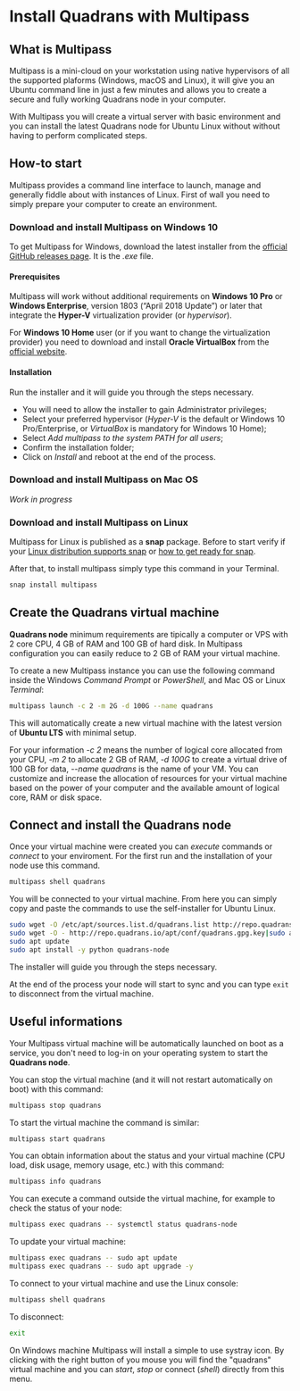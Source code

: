 Install Quadrans with Multipass
===============================

## What is Multipass

Multipass is a mini-cloud on your workstation using native hypervisors of all the supported plaforms (Windows, macOS and Linux), it will give you an Ubuntu command line in just a few minutes and allows you to create a secure and fully working Quadrans node in your computer.

With Multipass you will create a virtual server with basic environment and you can install the latest Quadrans node for Ubuntu Linux without without having to perform complicated steps.

## How-to start

Multipass provides a command line interface to launch, manage and generally fiddle about with instances of Linux. First of wall you need to simply prepare your computer to create an environment.

### Download and install Multipass on Windows 10

To get Multipass for Windows, download the latest installer from the  [official GitHub releases page](https://github.com/CanonicalLtd/multipass/releases/). It is the *.exe* file.

#### Prerequisites

Multipass will work without additional requirements on **Windows 10 Pro** or **Windows Enterprise**, version 1803 (“April 2018 Update”) or later that integrate the **Hyper-V** virtualization provider (or *hypervisor*).

For **Windows 10 Home** user (or if you want to change the virtualization provider) you need to download and install **Oracle VirtualBox** from the [official website](https://www.oracle.com/technetwork/server-storage/virtualbox/downloads/index.html).

#### Installation

Run the installer and it will guide you through the steps necessary. 

* You will need to allow the installer to gain Administrator privileges;
* Select your preferred hypervisor (*Hyper-V* is the default or Windows 10 Pro/Enterprise, or *VirtualBox* is mandatory for Windows 10 Home);
* Select *Add multipass to the system PATH for all users*;
* Confirm the installation folder;
* Click on *Install* and reboot at the end of the process.

### Download and install Multipass on Mac OS

*Work in progress*

### Download and install Multipass on Linux

Multipass for Linux is published as a **snap** package. Before to start verify if your [Linux distribution supports snap](https://docs.snapcraft.io/installing-snapd) or [how to get ready for snap](https://docs.snapcraft.io/installing-snapd).

After that, to install multipass simply type this command in your Terminal.

```bash
snap install multipass
```

## Create the Quadrans virtual machine

**Quadrans node** minimum requirements are tipically a computer or VPS with 2 core CPU, 4 GB of RAM and 100 GB of hard disk. In Multipass configuration you can easily reduce to 2 GB of RAM your virtual machine.

To create a new Multipass instance you can use the following command inside the Windows *Command Prompt* or *PowerShell*, and Mac OS or Linux *Terminal*: 

``` bash
multipass launch -c 2 -m 2G -d 100G --name quadrans
```

This will automatically create a new virtual machine with the latest version of **Ubuntu LTS** with minimal setup. 

For your information *-c 2* means the number of logical core allocated from your CPU, *-m 2* to allocate 2 GB of RAM, *-d 100G* to create a virtual drive of 100 GB for data, *--name quadrans* is the name of your VM. You can customize and increase the allocation of resources for your virtual machine based on the power of your computer and the available amount of logical core, RAM or disk space. 

## Connect and install the Quadrans node

Once your virtual machine were created you can *execute* commands or *connect* to your enviroment. For the first run and the installation of your node use this command.

``` bash
multipass shell quadrans
```

You will be connected to your virtual machine. From here you can simply copy and paste the commands to use the self-installer for Ubuntu Linux.

``` bash
sudo wget -O /etc/apt/sources.list.d/quadrans.list http://repo.quadrans.io/apt/conf/quadrans.list
sudo wget -O - http://repo.quadrans.io/apt/conf/quadrans.gpg.key|sudo apt-key add -
sudo apt update
sudo apt install -y python quadrans-node
```

The installer will guide you through the steps necessary.

At the end of the process your node will start to sync and you can type ``exit`` to disconnect from the virtual machine.

## Useful informations

Your Multipass virtual machine will be automatically launched on boot as a service, you don't need to log-in on your operating system to start the **Quadrans node**.

You can stop the virtual machine (and it will not restart automatically on boot) with this command:

``` bash
multipass stop quadrans
```

To start the virtual machine the command is similar:

``` bash
multipass start quadrans
```

You can obtain information about the status and your virtual machine (CPU load, disk usage, memory usage, etc.) with this command:

``` bash
multipass info quadrans
```

You can execute a command outside the virtual machine, for example to check the status of your node:

``` bash
multipass exec quadrans -- systemctl status quadrans-node
```

To update your virtual machine:

``` bash
multipass exec quadrans -- sudo apt update
multipass exec quadrans -- sudo apt upgrade -y
```

To connect to your virtual machine and use the Linux console:

``` bash
multipass shell quadrans
```

To disconnect:

``` bash
exit
```

On Windows machine Multipass will install a simple to use systray icon. By clicking with the right button of you mouse you will find the "quadrans" virtual machine and you can *start*, *stop* or connect (*shell*) directly from this menu.